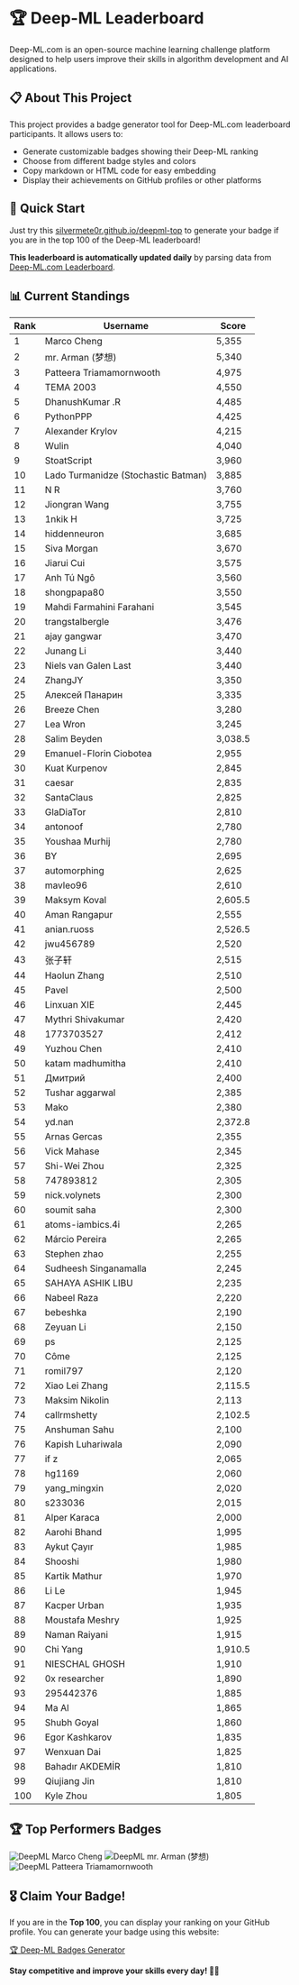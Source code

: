 # 🏆 Deep-ML Leaderboard

Deep-ML.com is an open-source machine learning challenge platform designed to help users improve their skills in algorithm development and AI applications.  

## 📋 About This Project

This project provides a badge generator tool for Deep-ML.com leaderboard participants. It allows users to:
- Generate customizable badges showing their Deep-ML ranking
- Choose from different badge styles and colors
- Copy markdown or HTML code for easy embedding
- Display their achievements on GitHub profiles or other platforms

## 🚀 Quick Start

Just try this [silvermete0r.github.io/deepml-top](https://silvermete0r.github.io/deepml-top) to generate your badge if you are in the top 100 of the Deep-ML leaderboard!

**This leaderboard is automatically updated daily** by parsing data from [Deep-ML.com Leaderboard](https://www.deep-ml.com/leaderboard).  

## 📊 Current Standings  

<!-- LEADERBOARD_START -->
| Rank | Username | Score |
|------|---------|-------|
| 1 | Marco Cheng | 5,355 |
| 2 | mr. Arman (梦想) | 5,340 |
| 3 | Patteera Triamamornwooth | 4,975 |
| 4 | ТЕМА 2003 | 4,550 |
| 5 | DhanushKumar .R | 4,485 |
| 6 | PythonPPP | 4,425 |
| 7 | Alexander Krylov | 4,215 |
| 8 | Wulin | 4,040 |
| 9 | StoatScript | 3,960 |
| 10 | Lado Turmanidze (Stochastic Batman) | 3,885 |
| 11 | N R | 3,760 |
| 12 | Jiongran Wang | 3,755 |
| 13 | 1nkik H | 3,725 |
| 14 | hiddenneuron | 3,685 |
| 15 | Siva Morgan | 3,670 |
| 16 | Jiarui Cui | 3,575 |
| 17 | Anh Tú Ngô | 3,560 |
| 18 | shongpapa80 | 3,550 |
| 19 | Mahdi Farmahini Farahani | 3,545 |
| 20 | trangstalbergle | 3,476 |
| 21 | ajay gangwar | 3,470 |
| 22 | Junang Li | 3,440 |
| 23 | Niels van Galen Last | 3,440 |
| 24 | ZhangJY | 3,350 |
| 25 | Алексей Панарин | 3,335 |
| 26 | Breeze Chen | 3,280 |
| 27 | Lea Wron | 3,245 |
| 28 | Salim Beyden | 3,038.5 |
| 29 | Emanuel-Florin Ciobotea | 2,955 |
| 30 | Kuat Kurpenov | 2,845 |
| 31 | caesar | 2,835 |
| 32 | SantaClaus | 2,825 |
| 33 | GlaDiaTor | 2,810 |
| 34 | antonoof | 2,780 |
| 35 | Youshaa Murhij | 2,780 |
| 36 | BY | 2,695 |
| 37 | automorphing | 2,625 |
| 38 | mavleo96 | 2,610 |
| 39 | Maksym Koval | 2,605.5 |
| 40 | Aman Rangapur | 2,555 |
| 41 | anian.ruoss | 2,526.5 |
| 42 | jwu456789 | 2,520 |
| 43 | 张子轩 | 2,515 |
| 44 | Haolun Zhang | 2,510 |
| 45 | Pavel | 2,500 |
| 46 | Linxuan XIE | 2,445 |
| 47 | Mythri Shivakumar | 2,420 |
| 48 | 1773703527 | 2,412 |
| 49 | Yuzhou Chen | 2,410 |
| 50 | katam madhumitha | 2,410 |
| 51 | Дмитрий | 2,400 |
| 52 | Tushar aggarwal | 2,385 |
| 53 | Mako | 2,380 |
| 54 | yd.nan | 2,372.8 |
| 55 | Arnas Gercas | 2,355 |
| 56 | Vick Mahase | 2,345 |
| 57 | Shi-Wei Zhou | 2,325 |
| 58 | 747893812 | 2,305 |
| 59 | nick.volynets | 2,300 |
| 60 | soumit saha | 2,300 |
| 61 | atoms-iambics.4i | 2,265 |
| 62 | Márcio Pereira | 2,265 |
| 63 | Stephen zhao | 2,255 |
| 64 | Sudheesh Singanamalla | 2,245 |
| 65 | SAHAYA ASHIK LIBU | 2,235 |
| 66 | Nabeel Raza | 2,220 |
| 67 | bebeshka | 2,190 |
| 68 | Zeyuan Li | 2,150 |
| 69 | ps | 2,125 |
| 70 | Côme | 2,125 |
| 71 | romil797 | 2,120 |
| 72 | Xiao Lei Zhang | 2,115.5 |
| 73 | Maksim Nikolin | 2,113 |
| 74 | callrmshetty | 2,102.5 |
| 75 | Anshuman Sahu | 2,100 |
| 76 | Kapish Luhariwala | 2,090 |
| 77 | if z | 2,065 |
| 78 | hg1169 | 2,060 |
| 79 | yang_mingxin | 2,020 |
| 80 | s233036 | 2,015 |
| 81 | Alper Karaca | 2,000 |
| 82 | Aarohi Bhand | 1,995 |
| 83 | Aykut Çayır | 1,985 |
| 84 | Shooshi | 1,980 |
| 85 | Kartik Mathur | 1,970 |
| 86 | Li Le | 1,945 |
| 87 | Kacper Urban | 1,935 |
| 88 | Moustafa Meshry | 1,925 |
| 89 | Naman Raiyani | 1,915 |
| 90 | Chi Yang | 1,910.5 |
| 91 | NIESCHAL GHOSH | 1,910 |
| 92 | 0x researcher | 1,890 |
| 93 | 295442376 | 1,885 |
| 94 | Ma Al | 1,865 |
| 95 | Shubh Goyal | 1,860 |
| 96 | Egor Kashkarov | 1,835 |
| 97 | Wenxuan Dai | 1,825 |
| 98 | Bahadır AKDEMİR | 1,810 |
| 99 | Qiujiang Jin | 1,810 |
| 100 | Kyle Zhou | 1,805 |
<!-- LEADERBOARD_END -->

## 🏆 Top Performers Badges

<!-- BADGES_START -->
![DeepML Marco Cheng](https://img.shields.io/badge/dynamic/json?url=https%3A%2F%2Fraw.githubusercontent.com%2Fsilvermete0r%2Fdeepml-top%2Fmain%2Fbadges.json&query=%24.4091c1a21900bd2c7d3f4e343acddda1.label&prefix=Rank%20&style=for-the-badge&label=%F0%9F%9A%80%20DeepML&color=blue&link=https%3A%2F%2Fwww.deep-ml.com%2Fleaderboard)
![DeepML mr. Arman (梦想)](https://img.shields.io/badge/dynamic/json?url=https%3A%2F%2Fraw.githubusercontent.com%2Fsilvermete0r%2Fdeepml-top%2Fmain%2Fbadges.json&query=%24.1247b1b5b9cd95e98d7ff7438207406f.label&prefix=Rank%20&style=for-the-badge&label=%F0%9F%9A%80%20DeepML&color=blue&link=https%3A%2F%2Fwww.deep-ml.com%2Fleaderboard)
![DeepML Patteera Triamamornwooth](https://img.shields.io/badge/dynamic/json?url=https%3A%2F%2Fraw.githubusercontent.com%2Fsilvermete0r%2Fdeepml-top%2Fmain%2Fbadges.json&query=%24.0eeb1bc570f4ebaca4c3c1d5794e9de9.label&prefix=Rank%20&style=for-the-badge&label=%F0%9F%9A%80%20DeepML&color=blue&link=https%3A%2F%2Fwww.deep-ml.com%2Fleaderboard)
<!-- BADGES_END -->

## 🎖 Claim Your Badge!  

If you are in the **Top 100**, you can display your ranking on your GitHub profile. You can generate your badge using this website:

[🏆 Deep-ML Badges Generator](https://silvermete0r.github.io/deepml-top/)

**Stay competitive and improve your skills every day! 🚀🔥**